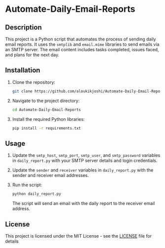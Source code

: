 # Automate-Daily-Email-Reports

## Description

This project is a Python script that automates the process of sending daily email reports. It uses the `smtplib` and `email.mime` libraries to send emails via an SMTP server. The email content includes tasks completed, issues faced, and plans for the next day.

## Installation

1. Clone the repository:
    ```bash
    git clone https://github.com/aloukikjoshi/Automate-Daily-Email-Reports.git
    ```
2. Navigate to the project directory:
    ```bash
    cd Automate-Daily-Email-Reports
    ```
3. Install the required Python libraries:
    ```bash
    pip install -r requirements.txt
    ```

## Usage

1. Update the `smtp_host`, `smtp_port`, `smtp_user`, and `smtp_password` variables in `daily_report.py` with your SMTP server details and login credentials.

2. Update the `sender` and `receiver` variables in `daily_report.py` with the sender and receiver email addresses.

3. Run the script:
    ```bash
    python daily_report.py
    ```
    The script will send an email with the daily report to the receiver email address.

## License

This project is licensed under the MIT License - see the [LICENSE](LICENSE) file for details